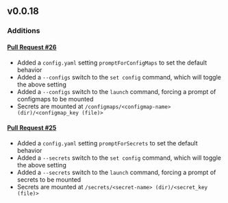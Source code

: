 ## v0.0.18

### Additions

#### [Pull Request #26](https://github.com/Maahsome/ktrouble/pull/26)

- Added a `config.yaml` setting `promptForConfigMaps` to set the default behavior
- Added a `--configs` switch to the `set config` command, which will toggle the above setting
- Added a `--configs` switch to the `launch` command, forcing a prompt of configmaps to be mounted
- Secrets are mounted at `/configmaps/<configmap-name> (dir)/<configmap_key (file)>`

#### [Pull Request #25](https://github.com/Maahsome/ktrouble/pull/25)

- Added a `config.yaml` setting `promptForSecrets` to set the default behavior
- Added a `--secrets` switch to the `set config` command, which will toggle the above setting
- Added a `--secrets` switch to the `launch` command, forcing a prompt of secrets to be mounted
- Secrets are mounted at `/secrets/<secret-name> (dir)/<secret_key (file)>`

